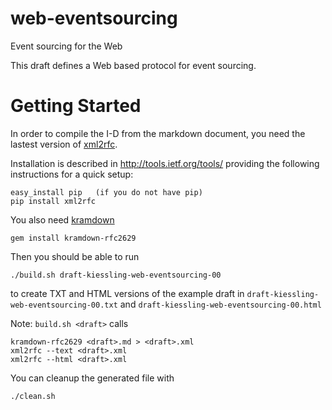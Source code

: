 # web-eventsourcing
Event sourcing for the Web

This draft defines a Web based protocol for event sourcing.

Getting Started
===============

In order to compile the I-D from the markdown document, you need the lastest version
of [xml2rfc](http://xml2rfc.ietf.org).

Installation is described in http://tools.ietf.org/tools/ providing the following
instructions for a quick setup:

    easy_install pip   (if you do not have pip)
    pip install xml2rfc

You also need [kramdown](https://github.com/cabo/kramdown-rfc2629)

    gem install kramdown-rfc2629

Then you should be able to run


    ./build.sh draft-kiessling-web-eventsourcing-00


to create TXT and HTML versions of the example draft in `draft-kiessling-web-eventsourcing-00.txt` and `draft-kiessling-web-eventsourcing-00.html`

Note: `build.sh <draft>` calls 

    kramdown-rfc2629 <draft>.md > <draft>.xml
    xml2rfc --text <draft>.xml
    xml2rfc --html <draft>.xml

You can cleanup the generated file with

    ./clean.sh



